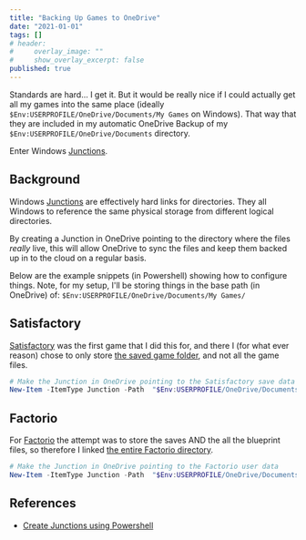 ```yaml
---
title: "Backing Up Games to OneDrive"
date: "2021-01-01"
tags: []
# header:
#     overlay_image: ""
#     show_overlay_excerpt: false
published: true
---
```


Standards are hard... I get it. But it would be really nice if I could actually get all my games into the same place (ideally `$Env:USERPROFILE/OneDrive/Documents/My Games` on Windows). That way that they are included in my automatic OneDrive Backup of my `$Env:USERPROFILE/OneDrive/Documents` directory.

Enter Windows [Junctions](https://docs.microsoft.com/en-us/sysinternals/downloads/junction).

## Background

Windows [Junctions](https://docs.microsoft.com/en-us/sysinternals/downloads/junction) are effectively hard links for directories. They all Windows to reference the same physical storage from different logical directories.

By creating a Junction in OneDrive pointing to the directory where the files *really* live, this will allow OneDrive to sync the files and keep them backed up in to the cloud on a regular basis.

Below are the example snippets (in Powershell) showing how to configure things. Note, for my setup, I'll be storing things in the base path (in OneDrive) of: `$Env:USERPROFILE/OneDrive/Documents/My Games/`

## Satisfactory

[Satisfactory](https://www.satisfactorygame.com/) was the first game that I did this for, and there I (for what ever reason) chose to only store [the saved game folder](https://satisfactory.gamepedia.com/Save_files), and not all the game files.

```powershell
# Make the Junction in OneDrive pointing to the Satisfactory save data
New-Item -ItemType Junction -Path  "$Env:USERPROFILE/OneDrive/Documents/My Games/FactoryGame/" -Target "$Env:LOCALAPPDATA/FactoryGame/Saved/"
```

## Factorio

For [Factorio](https://factorio.com/) the attempt was to store the saves AND the all the blueprint files, so therefore I linked [the entire Factorio directory](https://wiki.factorio.com/Application_directory).

```powershell
# Make the Junction in OneDrive pointing to the Factorio user data
New-Item -ItemType Junction -Path  "$Env:USERPROFILE/OneDrive/Documents/My Games/Factorio/" -Target "$Env:APPDATA/Factorio/"
```

## References

- [Create Junctions using Powershell](https://docs.microsoft.com/en-us/powershell/module/microsoft.powershell.management/new-item?view=powershell-7.1#examples)
